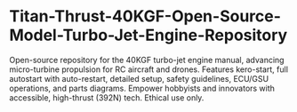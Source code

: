 # Titan-Thrust-40KGF-Open-Source-Model-Turbo-Jet-Engine-Repository
Open-source repository for the 40KGF turbo-jet engine manual, advancing micro-turbine propulsion for RC aircraft and drones. Features kero-start, full autostart with auto-restart, detailed setup, safety guidelines, ECU/GSU operations, and parts diagrams. Empower hobbyists and innovators with accessible, high-thrust (392N) tech. Ethical use only.
